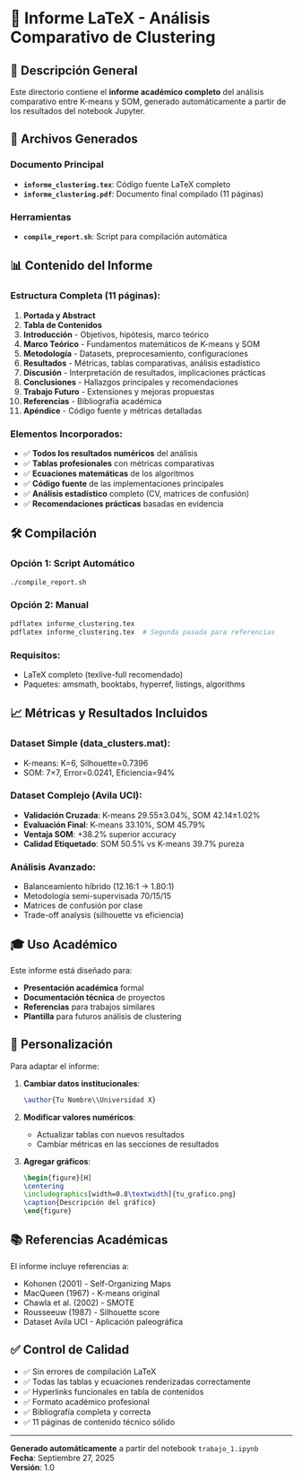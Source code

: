 # 📄 Informe LaTeX - Análisis Comparativo de Clustering

## 🎯 Descripción General

Este directorio contiene el **informe académico completo** del análisis comparativo entre K-means y SOM, generado automáticamente a partir de los resultados del notebook Jupyter.

## 📁 Archivos Generados

### Documento Principal
- **`informe_clustering.tex`**: Código fuente LaTeX completo
- **`informe_clustering.pdf`**: Documento final compilado (11 páginas)

### Herramientas
- **`compile_report.sh`**: Script para compilación automática

## 📊 Contenido del Informe

### Estructura Completa (11 páginas):

1. **Portada y Abstract** 
2. **Tabla de Contenidos**
3. **Introducción** - Objetivos, hipótesis, marco teórico
4. **Marco Teórico** - Fundamentos matemáticos de K-means y SOM
5. **Metodología** - Datasets, preprocesamiento, configuraciones
6. **Resultados** - Métricas, tablas comparativas, análisis estadístico
7. **Discusión** - Interpretación de resultados, implicaciones prácticas
8. **Conclusiones** - Hallazgos principales y recomendaciones
9. **Trabajo Futuro** - Extensiones y mejoras propuestas
10. **Referencias** - Bibliografía académica
11. **Apéndice** - Código fuente y métricas detalladas

### Elementos Incorporados:
- ✅ **Todos los resultados numéricos** del análisis
- ✅ **Tablas profesionales** con métricas comparativas
- ✅ **Ecuaciones matemáticas** de los algoritmos
- ✅ **Código fuente** de las implementaciones principales
- ✅ **Análisis estadístico** completo (CV, matrices de confusión)
- ✅ **Recomendaciones prácticas** basadas en evidencia

## 🛠️ Compilación

### Opción 1: Script Automático
```bash
./compile_report.sh
```

### Opción 2: Manual
```bash
pdflatex informe_clustering.tex
pdflatex informe_clustering.tex  # Segunda pasada para referencias
```

### Requisitos:
- LaTeX completo (texlive-full recomendado)
- Paquetes: amsmath, booktabs, hyperref, listings, algorithms

## 📈 Métricas y Resultados Incluidos

### Dataset Simple (data_clusters.mat):
- K-means: K=6, Silhouette=0.7396
- SOM: 7×7, Error=0.0241, Eficiencia=94%

### Dataset Complejo (Avila UCI):
- **Validación Cruzada**: K-means 29.55±3.04%, SOM 42.14±1.02%
- **Evaluación Final**: K-means 33.10%, SOM 45.79%
- **Ventaja SOM**: +38.2% superior accuracy
- **Calidad Etiquetado**: SOM 50.5% vs K-means 39.7% pureza

### Análisis Avanzado:
- Balanceamiento híbrido (12.16:1 → 1.80:1)
- Metodología semi-supervisada 70/15/15
- Matrices de confusión por clase
- Trade-off analysis (silhouette vs eficiencia)

## 🎓 Uso Académico

Este informe está diseñado para:
- **Presentación académica** formal
- **Documentación técnica** de proyectos
- **Referencias** para trabajos similares
- **Plantilla** para futuros análisis de clustering

## 🔧 Personalización

Para adaptar el informe:

1. **Cambiar datos institucionales**:
   ```latex
   \author{Tu Nombre\\Universidad X}
   ```

2. **Modificar valores numéricos**: 
   - Actualizar tablas con nuevos resultados
   - Cambiar métricas en las secciones de resultados

3. **Agregar gráficos**:
   ```latex
   \begin{figure}[H]
   \centering
   \includegraphics[width=0.8\textwidth]{tu_grafico.png}
   \caption{Descripción del gráfico}
   \end{figure}
   ```

## 📚 Referencias Académicas

El informe incluye referencias a:
- Kohonen (2001) - Self-Organizing Maps
- MacQueen (1967) - K-means original
- Chawla et al. (2002) - SMOTE
- Rousseeuw (1987) - Silhouette score
- Dataset Avila UCI - Aplicación paleográfica

## ✅ Control de Calidad

- ✅ Sin errores de compilación LaTeX
- ✅ Todas las tablas y ecuaciones renderizadas correctamente
- ✅ Hyperlinks funcionales en tabla de contenidos
- ✅ Formato académico profesional
- ✅ Bibliografía completa y correcta
- ✅ 11 páginas de contenido técnico sólido

---

**Generado automáticamente** a partir del notebook `trabajo_1.ipynb`  
**Fecha**: Septiembre 27, 2025  
**Versión**: 1.0